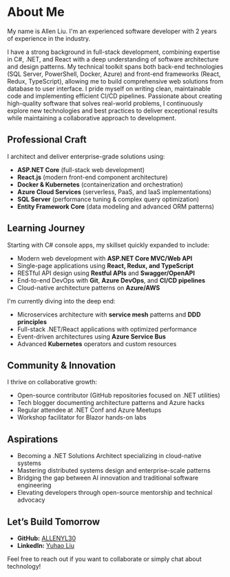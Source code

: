 # About Me

My name is Allen Liu. I'm an experienced software developer with 2 years of experience in
the industry.

I have a strong background in full-stack development, combining expertise in C#, .NET, and React with a deep
understanding of software architecture and design patterns. My technical toolkit spans both back-end technologies (SQL
Server, PowerShell, Docker, Azure) and front-end frameworks (React, Redux, TypeScript), allowing me to build
comprehensive web solutions from database to user interface. I pride myself on writing clean, maintainable code and
implementing efficient CI/CD pipelines. Passionate about creating high-quality software that solves real-world problems,
I continuously explore new technologies and best practices to deliver exceptional results while maintaining a
collaborative approach to development.

## Professional Craft

I architect and deliver enterprise-grade solutions using:

- **ASP.NET Core** (full-stack web development)
- **React.js** (modern front-end component architecture)
- **Docker & Kubernetes** (containerization and orchestration)
- **Azure Cloud Services** (serverless, PaaS, and IaaS implementations)
- **SQL Server** (performance tuning & complex query optimization)
- **Entity Framework Core** (data modeling and advanced ORM patterns)

## Learning Journey

Starting with C# console apps, my skillset quickly expanded to include:

- Modern web development with **ASP.NET Core MVC/Web API**
- Single-page applications using **React, Redux, and TypeScript**
- RESTful API design using **Restful APIs** and **Swagger/OpenAPI**
- End-to-end DevOps with **Git**, **Azure DevOps**, and **CI/CD pipelines**
- Cloud-native architecture patterns on **Azure/AWS**

I'm currently diving into the deep end:

- Microservices architecture with **service mesh** patterns and **DDD principles**
- Full-stack .NET/React applications with optimized performance
- Event-driven architectures using **Azure Service Bus**
- Advanced **Kubernetes** operators and custom resources

## Community & Innovation

I thrive on collaborative growth:

- Open-source contributor (GitHub repositories focused on .NET utilities)
- Tech blogger documenting architecture patterns and Azure hacks
- Regular attendee at .NET Conf and Azure Meetups
- Workshop facilitator for Blazor hands-on labs

## Aspirations

- Becoming a .NET Solutions Architect specializing in cloud-native systems
- Mastering distributed systems design and enterprise-scale patterns
- Bridging the gap between AI innovation and traditional software engineering
- Elevating developers through open-source mentorship and technical advocacy

## Let’s Build Tomorrow

- **GitHub:** [ALLENYL30](https://github.com/ALLENYL30)
- **LinkedIn:** [Yuhao Liu](https://www.linkedin.com/in/yuhao-liu)

Feel free to reach out if you want to collaborate or simply chat about technology!
